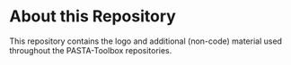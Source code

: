 # About this Repository

This repository contains the logo and additional (non-code) material used throughout the PASTA-Toolbox repositories.
